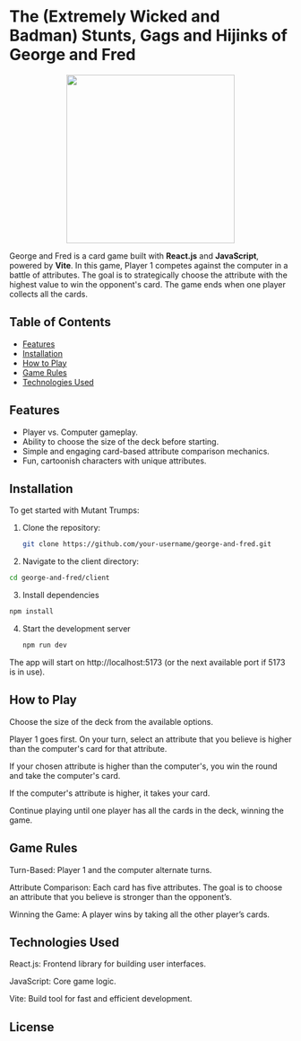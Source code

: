 # The (Extremely Wicked and Badman) Stunts, Gags and Hijinks of George and Fred

<p align="center">
  <img src="./logo.png" width="300">
</p>

George and Fred is a card game built with **React.js** and **JavaScript**, powered by **Vite**. In this game, Player 1 competes against the computer in a battle of attributes. The goal is to strategically choose the attribute with the highest value to win the opponent's card. The game ends when one player collects all the cards.

## Table of Contents

- [Features](#features)
- [Installation](#installation)
- [How to Play](#how-to-play)
- [Game Rules](#game-rules)
- [Technologies Used](#technologies-used)

## Features

- Player vs. Computer gameplay.
- Ability to choose the size of the deck before starting.
- Simple and engaging card-based attribute comparison mechanics.
- Fun, cartoonish characters with unique attributes.

## Installation

To get started with Mutant Trumps:

1. Clone the repository:
   ```bash
   git clone https://github.com/your-username/george-and-fred.git
   ```
   
2. Navigate to the client directory:
  ```bash
  cd george-and-fred/client
  ```
3. Install dependencies
  ```bash
  npm install
  ```
4. Start the development server
   ```bash
   npm run dev
   ```

The app will start on http://localhost:5173 (or the next available port if 5173 is in use).

## How to Play
Choose the size of the deck from the available options.

Player 1 goes first. On your turn, select an attribute that you believe is higher than the computer's card for that attribute.

If your chosen attribute is higher than the computer's, you win the round and take the computer's card.

If the computer's attribute is higher, it takes your card.

Continue playing until one player has all the cards in the deck, winning the game.

## Game Rules
Turn-Based: Player 1 and the computer alternate turns.

Attribute Comparison: Each card has five attributes. The goal is to choose an attribute that you believe is stronger than the opponent’s.

Winning the Game: A player wins by taking all the other player’s cards.

## Technologies Used
React.js: Frontend library for building user interfaces.

JavaScript: Core game logic.

Vite: Build tool for fast and efficient development.

## License
